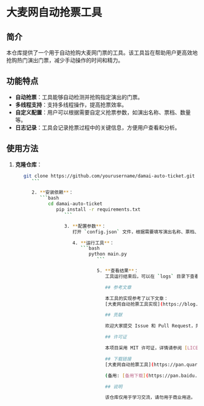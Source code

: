 # 大麦网自动抢票工具

## 简介

本仓库提供了一个用于自动抢购大麦网门票的工具。该工具旨在帮助用户更高效地抢购热门演出门票，减少手动操作的时间和精力。

## 功能特点

- **自动抢票**：工具能够自动检测并抢购指定演出的门票。
- **多线程支持**：支持多线程操作，提高抢票效率。
- **自定义配置**：用户可以根据需要自定义抢票参数，如演出名称、票档、数量等。
- **日志记录**：工具会记录抢票过程中的关键信息，方便用户查看和分析。

## 使用方法

1. **克隆仓库**：
   ```bash
      git clone https://github.com/yourusername/damai-auto-ticket.git
         ```

         2. **安装依赖**：
            ```bash
               cd damai-auto-ticket
                  pip install -r requirements.txt
                     ```

                     3. **配置参数**：
                        打开 `config.json` 文件，根据需要填写演出名称、票档、数量等信息。

                        4. **运行工具**：
                           ```bash
                              python main.py
                                 ```

                                 5. **查看结果**：
                                    工具运行结束后，可以在 `logs` 目录下查看抢票日志。

                                    ## 参考文章

                                    本工具的实现参考了以下文章：
                                    [大麦网自动抢票工具实现](https://blog.csdn.net/weixin_39685584/article/details/101539582)

                                    ## 贡献

                                    欢迎大家提交 Issue 和 Pull Request，共同完善这个工具。

                                    ## 许可证

                                    本项目采用 MIT 许可证，详情请参阅 [LICENSE](LICENSE) 文件。

                                    ## 下载链接
                                    [大麦网自动抢票工具](https://pan.quark.cn/s/9cbc862d745d) 

                                    (备用: [备用下载](https://pan.baidu.com/s/1jbCVxS83zsNyYj3Mg9xPdQ?pwd=1234))

                                    ## 说明

                                    该仓库仅用于学习交流，请勿用于商业用途。
